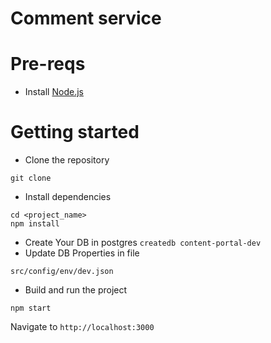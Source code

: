 # Comment service

# Pre-reqs
- Install [Node.js](https://nodejs.org/en/)


# Getting started
- Clone the repository
```
git clone 
```
- Install dependencies
```
cd <project_name>
npm install
```
- Create Your DB in postgres 
``
createdb content-portal-dev
``
- Update DB Properties in file 
```
src/config/env/dev.json
```

- Build and run the project
```
npm start
```
Navigate to `http://localhost:3000`

